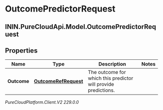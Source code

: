 # OutcomePredictorRequest

## ININ.PureCloudApi.Model.OutcomePredictorRequest

## Properties

|Name | Type | Description | Notes|
|------------ | ------------- | ------------- | -------------|
| **Outcome** | [**OutcomeRefRequest**](OutcomeRefRequest) | The outcome for which this predictor will provide predictions. | |



_PureCloudPlatform.Client.V2 229.0.0_
